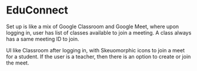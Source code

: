 # EduConnect
Set up is like a mix of Google Classroom and Google Meet, where upon logging in, user has list of classes available to join a meeting. A class always has a same meeting ID to join.

UI like Classroom after logging in, with Skeuomorphic icons to join a meet for a student. If the user is a teacher, then there is an option to create or join the meet.
